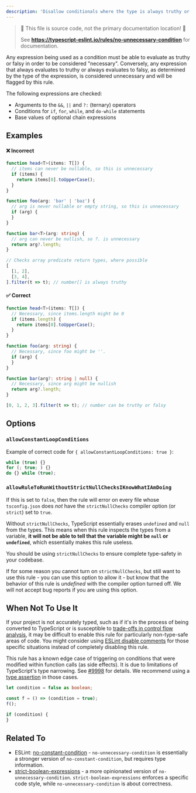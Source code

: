 ```yaml
---
description: 'Disallow conditionals where the type is always truthy or always falsy.'
---
```


> 🛑 This file is source code, not the primary documentation location! 🛑
>
> See **https://typescript-eslint.io/rules/no-unnecessary-condition** for documentation.

Any expression being used as a condition must be able to evaluate as truthy or falsy in order to be considered "necessary".
Conversely, any expression that always evaluates to truthy or always evaluates to falsy, as determined by the type of the expression, is considered unnecessary and will be flagged by this rule.

The following expressions are checked:

- Arguments to the `&&`, `||` and `?:` (ternary) operators
- Conditions for `if`, `for`, `while`, and `do-while` statements
- Base values of optional chain expressions

## Examples

<!--tabs-->

#### ❌ Incorrect

```ts
function head<T>(items: T[]) {
  // items can never be nullable, so this is unnecessary
  if (items) {
    return items[0].toUpperCase();
  }
}

function foo(arg: 'bar' | 'baz') {
  // arg is never nullable or empty string, so this is unnecessary
  if (arg) {
  }
}

function bar<T>(arg: string) {
  // arg can never be nullish, so ?. is unnecessary
  return arg?.length;
}

// Checks array predicate return types, where possible
[
  [1, 2],
  [3, 4],
].filter(t => t); // number[] is always truthy
```

#### ✅ Correct

```ts
function head<T>(items: T[]) {
  // Necessary, since items.length might be 0
  if (items.length) {
    return items[0].toUpperCase();
  }
}

function foo(arg: string) {
  // Necessary, since foo might be ''.
  if (arg) {
  }
}

function bar(arg?: string | null) {
  // Necessary, since arg might be nullish
  return arg?.length;
}

[0, 1, 2, 3].filter(t => t); // number can be truthy or falsy
```

<!--/tabs-->

## Options

### `allowConstantLoopConditions`

Example of correct code for `{ allowConstantLoopConditions: true }`:

```ts option='{ "allowConstantLoopConditions": true }' showPlaygroundButton
while (true) {}
for (; true; ) {}
do {} while (true);
```

### `allowRuleToRunWithoutStrictNullChecksIKnowWhatIAmDoing`

If this is set to `false`, then the rule will error on every file whose `tsconfig.json` does _not_ have the `strictNullChecks` compiler option (or `strict`) set to `true`.

Without `strictNullChecks`, TypeScript essentially erases `undefined` and `null` from the types. This means when this rule inspects the types from a variable, **it will not be able to tell that the variable might be `null` or `undefined`**, which essentially makes this rule useless.

You should be using `strictNullChecks` to ensure complete type-safety in your codebase.

If for some reason you cannot turn on `strictNullChecks`, but still want to use this rule - you can use this option to allow it - but know that the behavior of this rule is _undefined_ with the compiler option turned off. We will not accept bug reports if you are using this option.

## When Not To Use It

If your project is not accurately typed, such as if it's in the process of being converted to TypeScript or is susceptible to [trade-offs in control flow analysis](https://github.com/Microsoft/TypeScript/issues/9998), it may be difficult to enable this rule for particularly non-type-safe areas of code.
You might consider using [ESLint disable comments](https://eslint.org/docs/latest/use/configure/rules#using-configuration-comments-1) for those specific situations instead of completely disabling this rule.

This rule has a known edge case of triggering on conditions that were modified within function calls (as side effects).
It is due to limitations of TypeScript's type narrowing.
See [#9998](https://github.com/microsoft/TypeScript/issues/9998) for details.
We recommend using a [type assertion](https://www.typescriptlang.org/docs/handbook/2/everyday-types.html#type-assertions) in those cases.

```ts
let condition = false as boolean;

const f = () => (condition = true);
f();

if (condition) {
}
```

## Related To

- ESLint: [no-constant-condition](https://eslint.org/docs/rules/no-constant-condition) - `no-unnecessary-condition` is essentially a stronger version of `no-constant-condition`, but requires type information.
- [strict-boolean-expressions](https://github.com/typescript-eslint/typescript-eslint/tree/main/packages/eslint-plugin/docs/rules/strict-boolean-expressions.mdx) - a more opinionated version of `no-unnecessary-condition`. `strict-boolean-expressions` enforces a specific code style, while `no-unnecessary-condition` is about correctness.
